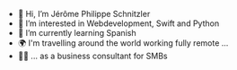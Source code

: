 - 👋 Hi, I’m Jérôme Philippe Schnitzler
- 👀 I’m interested in Webdevelopment, Swift and Python
- 🌱 I’m currently learning Spanish
- 🌍 I'm travelling around the world working fully remote ...
- 👨‍💻 ... as a business consultant for SMBs

<!---
jeromeschnitzler/jeromeschnitzler is a ✨ special ✨ repository because its `README.md` (this file) appears on your GitHub profile.
You can click the Preview link to take a look at your changes.
--->
